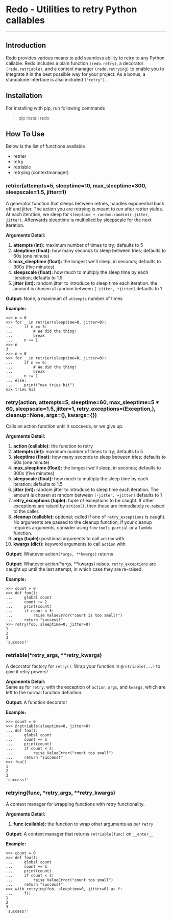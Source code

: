 
# Redo - Utilities to retry Python callables
******************************************

## Introduction

Redo provides various means to add seamless ability to retry to any Python callable. Redo includes a plain function `(redo.retry)`, a decorator `(redo.retriable)`, and a context manager `(redo.retrying)` to enable you to integrate it in the best possible way for your project. As a bonus, a standalone interface is also included `("retry")`.

## Installation

For installing with pip, run following commands
> pip install redo

## How To Use
Below is the list of functions available
* retrier
* retry
* retriable
* retrying (contextmanager)

### retrier(attempts=5, sleeptime=10, max_sleeptime=300, sleepscale=1.5, jitter=1)
A generator function that sleeps between retries, handles exponential back off and jitter. The action you are retrying is meant to run after retrier yields. At each iteration, we sleep for `sleeptime + random.randint(-jitter, jitter)`. Afterwards sleeptime is multiplied by sleepscale for the next iteration.

**Arguments Detail:**    

1. **attempts (int):** maximum number of times to try; defaults to 5
2. **sleeptime (float):** how many seconds to sleep between tries; defaults to 60s (one minute)
3. **max_sleeptime (float):** the longest we'll sleep, in seconds; defaults to 300s (five minutes)
4. **sleepscale (float):** how much to multiply the sleep time by each iteration; defaults to 1.5
5. **jitter (int):** random jitter to introduce to sleep time each iteration. the amount is chosen at random between `[-jitter, +jitter]` defaults to 1

**Output:**
None, a maximum of `attempts` number of times

**Example:**

    >>> n = 0
    >>> for _ in retrier(sleeptime=0, jitter=0):
    ...     if n == 3:
    ...         # We did the thing!
    ...         break
    ...     n += 1
    >>> n
    3
    >>> n = 0
    >>> for _ in retrier(sleeptime=0, jitter=0):
    ...     if n == 6:
    ...         # We did the thing!
    ...         break
    ...     n += 1
    ... else:
    ...     print("max tries hit")
    max tries hit

### retry(action, attempts=5, sleeptime=60, max_sleeptime=5 * 60, sleepscale=1.5, jitter=1, retry_exceptions=(Exception,), cleanup=None, args=(), kwargs={})  
Calls an action function until it succeeds, or we give up.

**Arguments Detail:**  

1. **action (callable):** the function to retry
2. **attempts (int):** maximum number of times to try; defaults to 5
3. **sleeptime (float):** how many seconds to sleep between tries; defaults to 60s (one minute)
4. **max_sleeptime (float):** the longest we'll sleep, in seconds; defaults to 300s (five minutes)
5. **sleepscale (float):** how much to multiply the sleep time by each iteration; defaults to 1.5
6. **jitter (int):** random jitter to introduce to sleep time each iteration. The amount is chosen at random between `[-jitter, +jitter]` defaults to 1
7. **retry_exceptions (tuple):** tuple of exceptions to be caught. If other exceptions are raised by `action()`, then these are immediately re-raised to the caller.
8. **cleanup (callable):** optional; called if one of `retry_exceptions` is caught. No arguments are passed to the cleanup function; if your cleanup requires arguments, consider using `functools.partial` or a `lambda` function.
9. **args (tuple):** positional arguments to call `action` with
10. **kwargs (dict):** keyword arguments to call `action` with

**Output:**
 Whatever action`(*args, **kwargs)` returns
 
 **Output:**
        Whatever action(*args, **kwargs) raises. `retry_exceptions` are caught
        up until the last attempt, in which case they are re-raised.

**Example:**

    >>> count = 0
    >>> def foo():
    ...     global count
    ...     count += 1
    ...     print(count)
    ...     if count < 3:
    ...         raise ValueError("count is too small!")
    ...     return "success!"
    >>> retry(foo, sleeptime=0, jitter=0)
    1
    2
    3
    'success!'

### retriable(*retry_args, **retry_kwargs)
A decorator factory for `retry()`. Wrap your function in `@retriable(...)` to give it retry powers!

**Arguments Detail:**  
        Same as for `retry`, with the exception of `action`, `args`, and `kwargs`,
        which are left to the normal function definition.

**Output:**
A function decorator

**Example:**

    >>> count = 0
    >>> @retriable(sleeptime=0, jitter=0)
    ... def foo():
    ...     global count
    ...     count += 1
    ...     print(count)
    ...     if count < 3:
    ...         raise ValueError("count too small")
    ...     return "success!"
    >>> foo()
    1
    2
    3
    'success!'

### retrying(func, *retry_args, **retry_kwargs)
A context manager for wrapping functions with retry functionality.

**Arguments Detail:**   

1. **func (callable):** the function to wrap
other arguments as per `retry`

**Output:**
A context manager that returns `retriable(func)` on `__enter__`

**Example:**

    >>> count = 0
    >>> def foo():
    ...     global count
    ...     count += 1
    ...     print(count)
    ...     if count < 3:
    ...         raise ValueError("count too small")
    ...     return "success!"
    >>> with retrying(foo, sleeptime=0, jitter=0) as f:
    ...     f()
    1
    2
    3
    'success!'